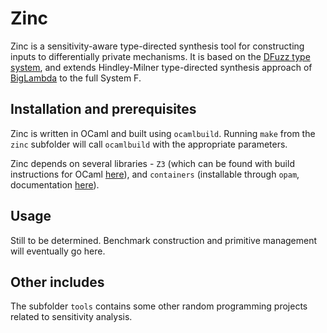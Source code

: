 # Zinc

Zinc is a sensitivity-aware type-directed synthesis tool for constructing inputs to differentially private mechanisms. It is based on the [DFuzz type system](http://www.cis.upenn.edu/~ahae/papers/dfuzz-popl2013.pdf), and extends Hindley-Milner type-directed synthesis approach of [BigLambda](https://dl.acm.org/citation.cfm?id=2908102) to the full System F.

## Installation and prerequisites

Zinc is written in OCaml and built using `ocamlbuild`. Running `make` from the `zinc` subfolder will call `ocamlbuild` with the appropriate parameters.

Zinc depends on several libraries - `Z3` (which can be found with build instructions for OCaml [here](https://github.com/Z3Prover/z3)), and `containers` (installable through `opam`, documentation [here](https://github.com/c-cube/ocaml-containers)).

## Usage

Still to be determined. Benchmark construction and primitive management will eventually go here.

## Other includes

The subfolder `tools` contains some other random programming projects related to sensitivity analysis.